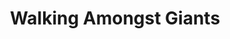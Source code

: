 ---
layout: product
product_id: 1491351765054
id: 1491351765054
title: Walking Amongst Giants
body_html: >-
  <p>Taken in Alberta during the summer of 2018.</p>

  <p>These giant mountains really gave you a sense of how small we all are without doing anything but just being there. For those of you who have yet to see mountains in person, I urge you to take a trip and do it. It’s breathtaking and somewhat philosophical about seeing the magnificent size of these chunks rock coming straight out of the earth.</p>

  <p> </p>
vendor: Connell McCarthy
product_type: Posters, Prints, & Visual Artwork
created_at: 2018-10-13T21:06:58-04:00
handle: walking-amongst-giants
updated_at: 2024-09-11T14:22:13-04:00
published_at: 2018-08-22T19:38:24-04:00
template_suffix: ""
published_scope: global
tags: Batch 02, mountain, mountains, Print, sunrise, sunset
status: active
admin_graphql_api_id: gid://shopify/Product/1491351765054
variants:
  - product_id: 1491351765054
    id: 39577261178942
    title: 8x10” / Full Colour
    price: "35.00"
    position: 1
    inventory_policy: continue
    compare_at_price: null
    option1: 8x10”
    option2: Full Colour
    option3: null
    created_at: 2021-09-01T15:49:40-04:00
    updated_at: 2023-10-27T20:29:38-04:00
    taxable: true
    barcode: ""
    fulfillment_service: manual
    grams: 208
    inventory_management: shopify
    requires_shipping: true
    sku: CM-PP-B2-14-XXS-FC
    weight: 0.208
    weight_unit: kg
    inventory_item_id: 41671701823550
    inventory_quantity: 100
    old_inventory_quantity: 100
    admin_graphql_api_id: gid://shopify/ProductVariant/39577261178942
    image_id: 6203637268542
  - product_id: 1491351765054
    id: 39577261211710
    title: 8x10” / Black & White
    price: "35.00"
    position: 2
    inventory_policy: continue
    compare_at_price: null
    option1: 8x10”
    option2: Black & White
    option3: null
    created_at: 2021-09-01T15:49:40-04:00
    updated_at: 2023-10-27T20:29:38-04:00
    taxable: true
    barcode: ""
    fulfillment_service: manual
    grams: 208
    inventory_management: shopify
    requires_shipping: true
    sku: CM-PP-B2-14-XXS-BW
    weight: 0.208
    weight_unit: kg
    inventory_item_id: 41671701856318
    inventory_quantity: 100
    old_inventory_quantity: 100
    admin_graphql_api_id: gid://shopify/ProductVariant/39577261211710
    image_id: 6203637170238
  - product_id: 1491351765054
    id: 39577261244478
    title: 8.5x11” / Full Colour
    price: "35.00"
    position: 3
    inventory_policy: continue
    compare_at_price: null
    option1: 8.5x11”
    option2: Full Colour
    option3: null
    created_at: 2021-09-01T15:49:40-04:00
    updated_at: 2023-10-27T20:29:38-04:00
    taxable: true
    barcode: ""
    fulfillment_service: manual
    grams: 208
    inventory_management: shopify
    requires_shipping: true
    sku: CM-PP-B2-14-XS-FC
    weight: 0.208
    weight_unit: kg
    inventory_item_id: 41671701889086
    inventory_quantity: 100
    old_inventory_quantity: 100
    admin_graphql_api_id: gid://shopify/ProductVariant/39577261244478
    image_id: 6203637268542
  - product_id: 1491351765054
    id: 39577261277246
    title: 8.5x11” / Black & White
    price: "35.00"
    position: 4
    inventory_policy: continue
    compare_at_price: null
    option1: 8.5x11”
    option2: Black & White
    option3: null
    created_at: 2021-09-01T15:49:40-04:00
    updated_at: 2023-10-27T20:29:38-04:00
    taxable: true
    barcode: ""
    fulfillment_service: manual
    grams: 208
    inventory_management: shopify
    requires_shipping: true
    sku: CM-PP-B2-14-XS-BW
    weight: 0.208
    weight_unit: kg
    inventory_item_id: 41671701921854
    inventory_quantity: 100
    old_inventory_quantity: 100
    admin_graphql_api_id: gid://shopify/ProductVariant/39577261277246
    image_id: 6203637170238
  - product_id: 1491351765054
    id: 39577261310014
    title: 13x19” / Full Colour
    price: "40.00"
    position: 5
    inventory_policy: continue
    compare_at_price: null
    option1: 13x19”
    option2: Full Colour
    option3: null
    created_at: 2021-09-01T15:49:40-04:00
    updated_at: 2023-10-27T20:29:38-04:00
    taxable: true
    barcode: ""
    fulfillment_service: manual
    grams: 208
    inventory_management: shopify
    requires_shipping: true
    sku: CM-PP-B2-14-S-FC
    weight: 0.208
    weight_unit: kg
    inventory_item_id: 41671701954622
    inventory_quantity: 100
    old_inventory_quantity: 100
    admin_graphql_api_id: gid://shopify/ProductVariant/39577261310014
    image_id: 6203637268542
  - product_id: 1491351765054
    id: 39577261342782
    title: 13x19” / Black & White
    price: "40.00"
    position: 6
    inventory_policy: continue
    compare_at_price: null
    option1: 13x19”
    option2: Black & White
    option3: null
    created_at: 2021-09-01T15:49:40-04:00
    updated_at: 2023-10-27T20:29:38-04:00
    taxable: true
    barcode: ""
    fulfillment_service: manual
    grams: 208
    inventory_management: shopify
    requires_shipping: true
    sku: CM-PP-B2-14-S-BW
    weight: 0.208
    weight_unit: kg
    inventory_item_id: 41671701987390
    inventory_quantity: 100
    old_inventory_quantity: 100
    admin_graphql_api_id: gid://shopify/ProductVariant/39577261342782
    image_id: 6203637170238
  - product_id: 1491351765054
    id: 39577261375550
    title: 16x20” / Full Colour
    price: "50.00"
    position: 7
    inventory_policy: continue
    compare_at_price: null
    option1: 16x20”
    option2: Full Colour
    option3: null
    created_at: 2021-09-01T15:49:40-04:00
    updated_at: 2023-10-27T20:29:38-04:00
    taxable: true
    barcode: ""
    fulfillment_service: manual
    grams: 208
    inventory_management: shopify
    requires_shipping: true
    sku: CM-PP-B2-14-M-FC
    weight: 0.208
    weight_unit: kg
    inventory_item_id: 41671702020158
    inventory_quantity: 100
    old_inventory_quantity: 100
    admin_graphql_api_id: gid://shopify/ProductVariant/39577261375550
    image_id: 6203637268542
  - product_id: 1491351765054
    id: 39577261408318
    title: 16x20” / Black & White
    price: "50.00"
    position: 8
    inventory_policy: continue
    compare_at_price: null
    option1: 16x20”
    option2: Black & White
    option3: null
    created_at: 2021-09-01T15:49:40-04:00
    updated_at: 2023-10-27T20:29:38-04:00
    taxable: true
    barcode: ""
    fulfillment_service: manual
    grams: 208
    inventory_management: shopify
    requires_shipping: true
    sku: CM-PP-B2-14-M-BW
    weight: 0.208
    weight_unit: kg
    inventory_item_id: 41671702052926
    inventory_quantity: 100
    old_inventory_quantity: 100
    admin_graphql_api_id: gid://shopify/ProductVariant/39577261408318
    image_id: 6203637170238
  - product_id: 1491351765054
    id: 39577261441086
    title: 20x24” / Full Colour
    price: "60.00"
    position: 9
    inventory_policy: continue
    compare_at_price: null
    option1: 20x24”
    option2: Full Colour
    option3: null
    created_at: 2021-09-01T15:49:40-04:00
    updated_at: 2023-10-27T20:29:38-04:00
    taxable: true
    barcode: ""
    fulfillment_service: manual
    grams: 208
    inventory_management: shopify
    requires_shipping: true
    sku: CM-PP-B2-14-L-FC
    weight: 0.208
    weight_unit: kg
    inventory_item_id: 41671702085694
    inventory_quantity: 100
    old_inventory_quantity: 100
    admin_graphql_api_id: gid://shopify/ProductVariant/39577261441086
    image_id: 6203637268542
  - product_id: 1491351765054
    id: 39577261473854
    title: 20x24” / Black & White
    price: "60.00"
    position: 10
    inventory_policy: continue
    compare_at_price: null
    option1: 20x24”
    option2: Black & White
    option3: null
    created_at: 2021-09-01T15:49:40-04:00
    updated_at: 2023-10-27T20:29:38-04:00
    taxable: true
    barcode: ""
    fulfillment_service: manual
    grams: 208
    inventory_management: shopify
    requires_shipping: true
    sku: CM-PP-B2-14-L-BW
    weight: 0.208
    weight_unit: kg
    inventory_item_id: 41671702118462
    inventory_quantity: 100
    old_inventory_quantity: 100
    admin_graphql_api_id: gid://shopify/ProductVariant/39577261473854
    image_id: 6203637170238
  - product_id: 1491351765054
    id: 39577261506622
    title: 20x30” / Full Colour
    price: "70.00"
    position: 11
    inventory_policy: continue
    compare_at_price: null
    option1: 20x30”
    option2: Full Colour
    option3: null
    created_at: 2021-09-01T15:49:40-04:00
    updated_at: 2023-10-27T20:29:38-04:00
    taxable: true
    barcode: ""
    fulfillment_service: manual
    grams: 208
    inventory_management: shopify
    requires_shipping: true
    sku: CM-PP-B2-14-XL-FC
    weight: 0.208
    weight_unit: kg
    inventory_item_id: 41671702151230
    inventory_quantity: 100
    old_inventory_quantity: 100
    admin_graphql_api_id: gid://shopify/ProductVariant/39577261506622
    image_id: 6203637268542
  - product_id: 1491351765054
    id: 39577261539390
    title: 20x30” / Black & White
    price: "70.00"
    position: 12
    inventory_policy: continue
    compare_at_price: null
    option1: 20x30”
    option2: Black & White
    option3: null
    created_at: 2021-09-01T15:49:40-04:00
    updated_at: 2023-10-27T20:29:38-04:00
    taxable: true
    barcode: ""
    fulfillment_service: manual
    grams: 208
    inventory_management: shopify
    requires_shipping: true
    sku: CM-PP-B2-14-XL-BW
    weight: 0.208
    weight_unit: kg
    inventory_item_id: 41671702183998
    inventory_quantity: 100
    old_inventory_quantity: 100
    admin_graphql_api_id: gid://shopify/ProductVariant/39577261539390
    image_id: 6203637170238
  - product_id: 1491351765054
    id: 39577261572158
    title: 24x36” / Full Colour
    price: "90.00"
    position: 13
    inventory_policy: continue
    compare_at_price: null
    option1: 24x36”
    option2: Full Colour
    option3: null
    created_at: 2021-09-01T15:49:40-04:00
    updated_at: 2023-10-27T20:29:38-04:00
    taxable: true
    barcode: ""
    fulfillment_service: manual
    grams: 208
    inventory_management: shopify
    requires_shipping: true
    sku: CM-PP-B2-14-XXL-FC
    weight: 0.208
    weight_unit: kg
    inventory_item_id: 41671702216766
    inventory_quantity: 100
    old_inventory_quantity: 100
    admin_graphql_api_id: gid://shopify/ProductVariant/39577261572158
    image_id: 6203637268542
  - product_id: 1491351765054
    id: 39577261604926
    title: 24x36” / Black & White
    price: "90.00"
    position: 14
    inventory_policy: continue
    compare_at_price: null
    option1: 24x36”
    option2: Black & White
    option3: null
    created_at: 2021-09-01T15:49:40-04:00
    updated_at: 2023-10-27T20:29:38-04:00
    taxable: true
    barcode: ""
    fulfillment_service: manual
    grams: 208
    inventory_management: shopify
    requires_shipping: true
    sku: CM-PP-B2-14-XXL-BW
    weight: 0.208
    weight_unit: kg
    inventory_item_id: 41671702249534
    inventory_quantity: 100
    old_inventory_quantity: 100
    admin_graphql_api_id: gid://shopify/ProductVariant/39577261604926
    image_id: 6203637170238
  - product_id: 1491351765054
    id: 39577261637694
    title: 30x40” / Full Colour
    price: "100.00"
    position: 15
    inventory_policy: continue
    compare_at_price: null
    option1: 30x40”
    option2: Full Colour
    option3: null
    created_at: 2021-09-01T15:49:40-04:00
    updated_at: 2023-10-27T20:29:38-04:00
    taxable: true
    barcode: ""
    fulfillment_service: manual
    grams: 208
    inventory_management: shopify
    requires_shipping: true
    sku: CM-PP-B2-14-XXXL-FC
    weight: 0.208
    weight_unit: kg
    inventory_item_id: 41671702282302
    inventory_quantity: 100
    old_inventory_quantity: 100
    admin_graphql_api_id: gid://shopify/ProductVariant/39577261637694
    image_id: 6203637268542
  - product_id: 1491351765054
    id: 39577261670462
    title: 30x40” / Black & White
    price: "100.00"
    position: 16
    inventory_policy: continue
    compare_at_price: null
    option1: 30x40”
    option2: Black & White
    option3: null
    created_at: 2021-09-01T15:49:40-04:00
    updated_at: 2023-10-27T20:29:38-04:00
    taxable: true
    barcode: ""
    fulfillment_service: manual
    grams: 208
    inventory_management: shopify
    requires_shipping: true
    sku: CM-PP-B2-14-XXXL-BW
    weight: 0.208
    weight_unit: kg
    inventory_item_id: 41671702315070
    inventory_quantity: 100
    old_inventory_quantity: 100
    admin_graphql_api_id: gid://shopify/ProductVariant/39577261670462
    image_id: 6203637170238
options:
  - product_id: 1491351765054
    id: 2045819158590
    name: Size
    position: 1
    values:
      - 8x10”
      - 8.5x11”
      - 13x19”
      - 16x20”
      - 20x24”
      - 20x30”
      - 24x36”
      - 30x40”
  - product_id: 1491351765054
    id: 8590092009534
    name: Color
    position: 2
    values:
      - Full Colour
      - Black & White
images:
  - id: 6203637268542
    alt: null
    position: 1
    product_id: 1491351765054
    created_at: 2019-03-05T11:07:17-05:00
    updated_at: 2019-10-20T18:44:17-04:00
    admin_graphql_api_id: gid://shopify/ProductImage/6203637268542
    width: 1000
    height: 1500
    src: https://cdn.shopify.com/s/files/1/1624/2355/products/Print-Shot---Dark-Background-_Walking-Amongst-Giants-2019.jpg?v=1571611457
    variant_ids:
      - 39577261178942
      - 39577261244478
      - 39577261310014
      - 39577261375550
      - 39577261441086
      - 39577261506622
      - 39577261572158
      - 39577261637694
  - id: 6203637170238
    alt: null
    position: 2
    product_id: 1491351765054
    created_at: 2019-03-05T11:07:16-05:00
    updated_at: 2019-10-20T18:44:17-04:00
    admin_graphql_api_id: gid://shopify/ProductImage/6203637170238
    width: 1000
    height: 1500
    src: https://cdn.shopify.com/s/files/1/1624/2355/products/Print-Shot---Dark-Background-_Walking-Amongst-Giants-2019_-B_W.jpg?v=1571611457
    variant_ids:
      - 39577261211710
      - 39577261277246
      - 39577261342782
      - 39577261408318
      - 39577261473854
      - 39577261539390
      - 39577261604926
      - 39577261670462
  - id: 28230458802238
    alt: null
    position: 3
    product_id: 1491351765054
    created_at: 2021-05-04T21:35:41-04:00
    updated_at: 2021-05-04T21:35:41-04:00
    admin_graphql_api_id: gid://shopify/ProductImage/28230458802238
    width: 2000
    height: 1800
    src: https://cdn.shopify.com/s/files/1/1624/2355/products/PAR_02_0001_2739abdf-964e-4b24-9ff9-bb038d6f79c9.png?v=1620178541
    variant_ids: []
  - id: 29846627909694
    alt: null
    position: 4
    product_id: 1491351765054
    created_at: 2022-11-23T20:06:10-05:00
    updated_at: 2022-11-23T20:06:11-05:00
    admin_graphql_api_id: gid://shopify/ProductImage/29846627909694
    width: 1971
    height: 1306
    src: https://cdn.shopify.com/s/files/1/1624/2355/products/WalkingAmongstGiants.jpg?v=1669251971
    variant_ids: []
image:
  id: 6203637268542
  alt: null
  position: 1
  product_id: 1491351765054
  created_at: 2019-03-05T11:07:17-05:00
  updated_at: 2019-10-20T18:44:17-04:00
  admin_graphql_api_id: gid://shopify/ProductImage/6203637268542
  width: 1000
  height: 1500
  src: https://cdn.shopify.com/s/files/1/1624/2355/products/Print-Shot---Dark-Background-_Walking-Amongst-Giants-2019.jpg?v=1571611457
  variant_ids:
    - 39577261178942
    - 39577261244478
    - 39577261310014
    - 39577261375550
    - 39577261441086
    - 39577261506622
    - 39577261572158
    - 39577261637694

---